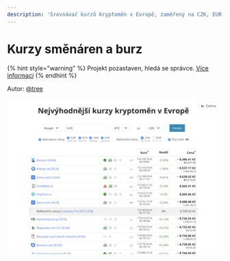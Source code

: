 ```yaml
---
description: 'Srovnávač kurzů kryptoměn v Evropě, zaměřený na CZK, EUR, PLN a další měny.'
---
```


# Kurzy směnáren a burz

{% hint style="warning" %}
Projekt pozastaven, hledá se správce. [Více informací](https://forum.gwei.cz/t/kurzy-gwei-cz-projekt-pozastaven-hleda-se-maintainer/150)
{% endhint %}

Autor: [@tree](https://forum.gwei.cz/u/tree)

![](../.gitbook/assets/kurzy.png)

